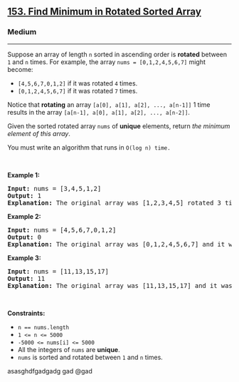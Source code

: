 <h2><a href="https://leetcode.com/problems/find-minimum-in-rotated-sorted-array/">153. Find Minimum in Rotated Sorted Array</a></h2><h3>Medium</h3><hr><div><p>Suppose an array of length <code>n</code> sorted in ascending order is <strong>rotated</strong> between <code>1</code> and <code>n</code> times. For example, the array <code>nums = [0,1,2,4,5,6,7]</code> might become:</p>

<ul>
	<li><code>[4,5,6,7,0,1,2]</code> if it was rotated <code>4</code> times.</li>
	<li><code>[0,1,2,4,5,6,7]</code> if it was rotated <code>7</code> times.</li>
</ul>

<p>Notice that <strong>rotating</strong> an array <code>[a[0], a[1], a[2], ..., a[n-1]]</code> 1 time results in the array <code>[a[n-1], a[0], a[1], a[2], ..., a[n-2]]</code>.</p>

<p>Given the sorted rotated array <code>nums</code> of <strong>unique</strong> elements, return <em>the minimum element of this array</em>.</p>

<p>You must write an algorithm that runs in&nbsp;<code>O(log n) time.</code></p>

<p>&nbsp;</p>
<p><strong>Example 1:</strong></p>

<pre><strong>Input:</strong> nums = [3,4,5,1,2]
<strong>Output:</strong> 1
<strong>Explanation:</strong> The original array was [1,2,3,4,5] rotated 3 times.
</pre>

<p><strong>Example 2:</strong></p>

<pre><strong>Input:</strong> nums = [4,5,6,7,0,1,2]
<strong>Output:</strong> 0
<strong>Explanation:</strong> The original array was [0,1,2,4,5,6,7] and it was rotated 4 times.
</pre>

<p><strong>Example 3:</strong></p>

<pre><strong>Input:</strong> nums = [11,13,15,17]
<strong>Output:</strong> 11
<strong>Explanation:</strong> The original array was [11,13,15,17] and it was rotated 4 times. 
</pre>

<p>&nbsp;</p>
<p><strong>Constraints:</strong></p>

<ul>
	<li><code>n == nums.length</code></li>
	<li><code>1 &lt;= n &lt;= 5000</code></li>
	<li><code>-5000 &lt;= nums[i] &lt;= 5000</code></li>
	<li>All the integers of <code>nums</code> are <strong>unique</strong>.</li>
	<li><code>nums</code> is sorted and rotated between <code>1</code> and <code>n</code> times.</li>
</ul>
</div>










asasghdfgadgadg
gad
@gad
